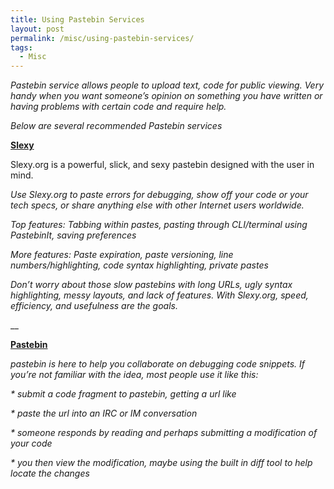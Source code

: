 ```yaml
---
title: Using Pastebin Services
layout: post
permalink: /misc/using-pastebin-services/
tags:
  - Misc
---
```

_Pastebin service allows people to upload text, code for public viewing. Very handy when you want someone&#8217;s opinion on something you have written or having problems with certain code and require help._

_Below are several recommended Pastebin services_

<a title="slexy pastebin" href="http://www.slexy.org" target="_blank"><strong>Slexy</strong></a>

Slexy.org is a powerful, slick, and sexy pastebin designed with the user in mind.

_Use Slexy.org to paste errors for debugging, show off your code or your tech specs, or share anything else with other Internet users worldwide._

_Top features: Tabbing within pastes, pasting through CLI/terminal using PastebinIt, saving preferences_

_More features: Paste expiration, paste versioning, line numbers/highlighting, code syntax highlighting, private pastes_

_Don&#8217;t worry about those slow pastebins with long URLs, ugly syntax highlighting, messy layouts, and lack of features. With Slexy.org, speed, efficiency, and usefulness are the goals._

__
  
<a title="Pastebin" href="http://www.pastebin.com" target="_blank"><strong>Pastebin</strong></a>

_pastebin is here to help you collaborate on debugging code snippets. If you&#8217;re not familiar with the idea, most people use it like this:_

_* submit a code fragment to pastebin, getting a url like_ 
  
 _* paste the url into an IRC or IM conversation_
  
 _* someone responds by reading and perhaps submitting a modification of your code_
  
 _* you then view the modification, maybe using the built in diff tool to help locate the changes_

&nbsp;

